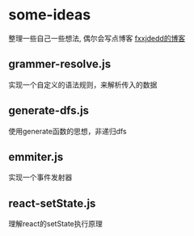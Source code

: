 ﻿# some-ideas
 整理一些自己一些想法, 偶尔会写点博客 [fxxjdedd的博客](https://fxxjdedd.github.io/)
 
 ## grammer-resolve.js
 实现一个自定义的语法规则，来解析传入的数据
 
 ## generate-dfs.js
 使用generate函数的思想，非递归dfs

 ## emmiter.js
 实现一个事件发射器
 
 ## react-setState.js
 理解react的setState执行原理
